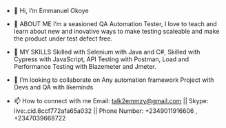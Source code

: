 - 👋 Hi, 
I’m Emmanuel Okoye 

- 👀 ABOUT ME
I’m a seasioned QA Automation Tester, I love to teach and learn about new and inovative ways to make testing scaleable and make the product under test defect free.

- 🌱 MY SKILLS
Skilled with Selenium with Java and C#, Skilled with Cypress with JavaScript, API Testing with Postman, Load and Performance Testing with Blazemeter and Jmeter.

- 💞️ I’m looking to collaborate on Any automation framework Project with Devs and QA with likeminds


- 📫 How to connect with me
Email: talk2emmzy@gmail.com || 
Skype: live:.cid.8ccf772afa65a032 || 
Phone Number: +2349011916606 , +2347039668722

<!---
talk2emmzy/talk2emmzy is a ✨ special ✨ repository because its `README.md` (this file) appears on your GitHub profile.
You can click the Preview link to take a look at your changes.
--->
